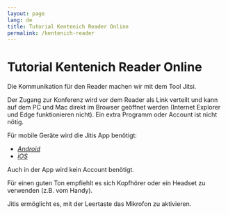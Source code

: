 ```yaml
---
layout: page
lang: de
title: Tutorial Kentenich Reader Online
permalink: /kentenich-reader
---
```

# Tutorial Kentenich Reader Online
<p>Die Kommunikation für den Reader machen wir mit dem Tool Jitsi.</br>


Der Zugang zur Konferenz wird vor dem Reader als Link verteilt und kann auf dem PC und Mac direkt im Browser geöffnet werden (Internet Explorer und Edge funktionieren nicht). Ein extra Programm oder Account ist nicht nötig. </p>


Für mobile Geräte wird die Jitis App benötigt:
* [*Android*](https://play.google.com/store/apps/details?id=org.jitsi.meet&hl=en)
* [*iOS*](https://apps.apple.com/us/app/jitsi-meet/id1165103905)


Auch in der App wird kein Account benötigt.


Für einen guten Ton empfiehlt es sich Kopfhörer oder ein Headset zu verwenden (z.B. vom Handy).


Jitis ermöglicht es, mit der Leertaste das Mikrofon zu aktivieren.
